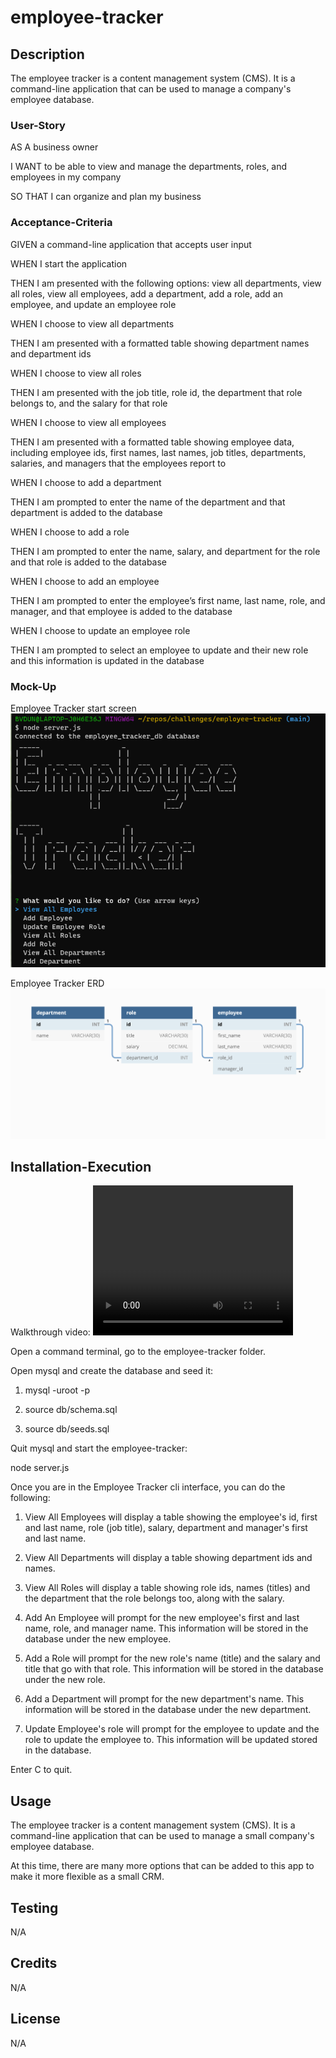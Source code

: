 # employee-tracker

## Description
The employee tracker is a content management system (CMS). It is a command-line application that can be used to manage a company's employee database.

### User-Story
AS A business owner

I WANT to be able to view and manage the departments, roles, and employees in my company

SO THAT I can organize and plan my business

### Acceptance-Criteria
GIVEN a command-line application that accepts user input

WHEN I start the application

THEN I am presented with the following options: view all departments, view all roles, view all employees, add a department, add a role, add an employee, and update an employee role

WHEN I choose to view all departments

THEN I am presented with a formatted table showing department names and department ids

WHEN I choose to view all roles

THEN I am presented with the job title, role id, the department that role belongs to, and the salary for that role

WHEN I choose to view all employees

THEN I am presented with a formatted table showing employee data, including employee ids, first names, last names, job titles, departments, salaries, and managers that the employees report to

WHEN I choose to add a department

THEN I am prompted to enter the name of the department and that department is added to the database

WHEN I choose to add a role

THEN I am prompted to enter the name, salary, and department for the role and that role is added to the database

WHEN I choose to add an employee

THEN I am prompted to enter the employee’s first name, last name, role, and manager, and that employee is added to the database

WHEN I choose to update an employee role

THEN I am prompted to select an employee to update and their new role and this information is updated in the database

### Mock-Up

Employee Tracker start screen
![employee tracker start screen](./Assets/emp-trkr-main.png)

Employee Tracker ERD
![employee tracker ERD](./Assets/12-sql-homework-demo-01.png)

## Installation-Execution
Walkthrough video:
<video width='320' height='240' controls>
<source src="./Assets/challenge12.mp4" type='video/mp4'>
</video>

Open a command terminal, go to the employee-tracker folder.

Open mysql and create the database and seed it:

1. mysql -uroot -p

2. source db/schema.sql

3. source db/seeds.sql

Quit mysql and start the employee-tracker:

node server.js

Once you are in the Employee Tracker cli interface, you can do the following:

1. View All Employees will display a table showing the employee's id, first and last name, role (job title), salary, department and manager's first and last name.

2. View All Departments will display a table showing department ids and names.

3. View All Roles will display a table showing role ids, names (titles) and the department that the role belongs too, along with the salary.

4. Add An Employee will prompt for the new employee's first and last name, role, and manager name. This information will be stored in the database under the new employee.

5. Add a Role will prompt for the new role's name (title) and the salary and title that go with that role. This information will be stored in the database under the new role.

6. Add a Department will prompt for the new department's name. This information will be stored in the database under the new department.

7. Update Employee's role will prompt for the employee to update and the role to update the employee to. This information will be updated stored in the database.

Enter <ctrl>C to quit.

## Usage

The employee tracker is a content management system (CMS). It is a command-line application that can be used to manage a small company's employee database.

At this time, there are many more options that can be added to this app to make it more flexible as a small CRM. 

## Testing
N/A

## Credits
N/A

## License
N/A